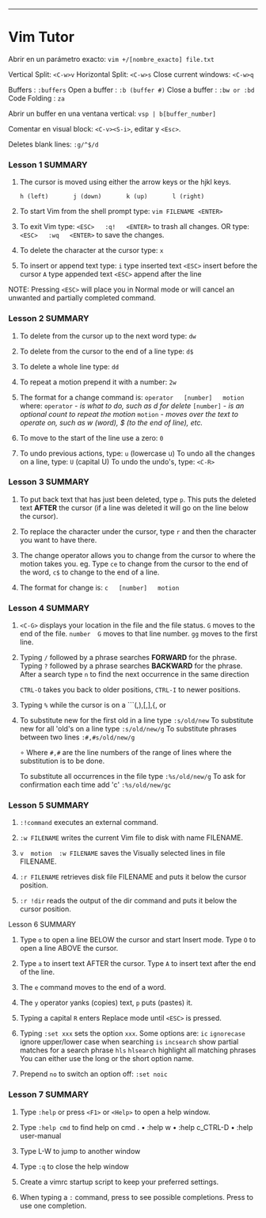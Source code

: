 ---

# Vim Tutor 


Abrir en un parámetro exacto: `vim +/[nombre_exacto] file.txt`

Vertical Split: `<C-w>v` 
Horizontal Split: `<C-w>s` 
Close current windows: `<C-w>q`

Buffers : `:buffers`
Open a buffer : `:b (buffer #)`
Close a buffer : `:bw or :bd`
Code Folding : `za` 

Abrir un buffer en una ventana vertical: `vsp | b[buffer_number]`

Comentar en visual block:  `<C-v><S-i>`, editar y `<Esc>`.

Deletes blank lines: `:g/^$/d`



### Lesson 1 SUMMARY

  1. The cursor is moved using either the arrow keys or the hjkl keys.

        ```h (left)       j (down)       k (up)       l (right)```

  2. To start Vim from the shell prompt type:  ```vim FILENAME <ENTER>```

  3. To exit Vim type:    ```<ESC>   :q!   <ENTER>```  to trash all changes.
             OR type:     ```<ESC>   :wq   <ENTER>```  to save the changes.

  4. To delete the character at the cursor type:  `x`

  5. To insert or append text type:
         `i`   type inserted text `<ESC>` insert before the cursor
         `A`   type appended text `<ESC>` append after the line

NOTE: Pressing `<ESC>` will place you in Normal mode or will cancel
      an unwanted and partially completed command.


### Lesson 2 SUMMARY

  1. To delete from the cursor up to the next word type:    `dw`

  2. To delete from the cursor to the end of a line type:    `d$`

  3. To delete a whole line type:    `dd`

  4. To repeat a motion prepend it with a number:   `2w`

  5. The format for a change command is:
               `operator   [number]   motion`
     where:
       `operator` - *is what to do, such as  d  for delete*
       `[number]` - *is an optional count to repeat the motion*
       `motion`   - *moves over the text to operate on, such as  w (word), $ (to the end of line), etc.*

  6. To move to the start of the line use a zero: `0`

  7. To undo previous actions, type:           `u`  (lowercase u)
     To undo all the changes on a line, type:  `U`  (capital U)
     To undo the undo's, type:                 `<C-R>`

### Lesson 3 SUMMARY

  1. To put back text that has just been deleted, type `p`.  This puts the
     deleted text **AFTER** the cursor (if a line was deleted it will go on the
     line below the cursor).

  2. To replace the character under the cursor, type  `r`  and then the
     character you want to have there.

  3. The change operator allows you to change from the cursor to where the
     motion takes you.  eg. Type  `ce`  to change from the cursor to the end of
     the word,  `c$`  to change to the end of a line.

  4. The format for change is:
         ```c   [number]   motion```

### Lesson 4 SUMMARY
  1. `<C-G>` displays your location in the file and the file status.
             `G`  moves to the end of the file.
             `number  G`  moves to that line number.
             `gg`  moves to the first line.

  2. Typing  `/`  followed by a phrase searches **FORWARD** for the phrase.
     Typing  `?`  followed by a phrase searches **BACKWARD** for the phrase.
     After a search type  `n`  to find the next occurrence in the same direction
     
     `CTRL-O` takes you back to older positions, `CTRL-I` to newer positions.

  3. Typing  `%`  while the cursor is on a ```(,),[,],{, or 

  4. To substitute new for the first old in a line type    `:s/old/new`
     To substitute new for all 'old's on a line type       `:s/old/new/g`
     To substitute phrases between two lines        `:#,#s/old/new/g`

        ∘ Where `#,#` are the line numbers of the range of lines where the substitution is to be done.

     To substitute all occurrences in the file type        `:%s/old/new/g`
     To ask for confirmation each time add 'c'             `:%s/old/new/gc`

### Lesson 5 SUMMARY
  1.  `:!command`  executes an external command.

  2.  `:w FILENAME`  writes the current Vim file to disk with name FILENAME.

  3.  ```v  motion  :w FILENAME```  saves the Visually selected lines in file
      FILENAME.

  4.  ```:r FILENAME```  retrieves disk file FILENAME and puts it below the
      cursor position.

  5.  ```:r !dir```  reads the output of the dir command and puts it below the
      cursor position.

Lesson 6 SUMMARY

  1. Type  `o`  to open a line BELOW the cursor and start Insert mode.
     Type  `O`  to open a line ABOVE the cursor.

  2. Type  `a`  to insert text AFTER the cursor.
     Type  `A`  to insert text after the end of the line.

  3. The  `e`  command moves to the end of a word.

  4. The  `y`  operator yanks (copies) text,  `p`  puts (pastes) it.

  5. Typing a capital  `R`  enters Replace mode until  `<ESC>`  is pressed.

  6. Typing ```:set xxx``` sets the option `xxx`.  Some options are:
        `ic` `ignorecase`       ignore upper/lower case when searching
        `is` `incsearch`        show partial matches for a search phrase
        `hls` `hlsearch`        highlight all matching phrases
     You can either use the long or the short option name.

  7. Prepend `no` to switch an option off:   `:set noic`

### Lesson 7 SUMMARY

  1. Type  `:help`  or press `<F1>` or `<Help>`  to open a help window.

  2. Type  `:help cmd`  to find help on  cmd .
    • :help w
    • :help c_CTRL-D
    • :help user-manual

  3. Type  <C-W><C-W>L-W  to jump to another window

  4. Type  `:q`  to close the help window

  5. Create a vimrc startup script to keep your preferred settings.

  6. When typing a  `:`  command, press <C-D> to see possible completions.
     Press <TAB> to use one completion.
